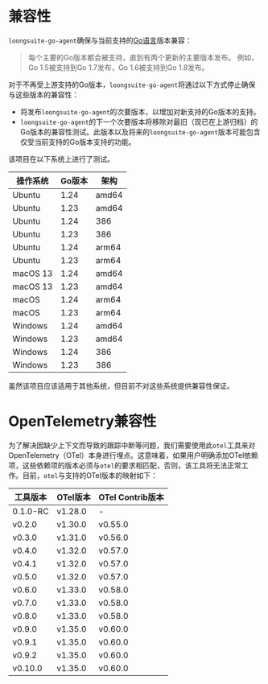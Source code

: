 # 兼容性

`loongsuite-go-agent`确保与当前支持的[Go语言](https://golang.org/doc/devel/release#policy)版本兼容：

> 每个主要的Go版本都会被支持，直到有两个更新的主要版本发布。
> 例如，Go 1.5被支持到Go 1.7发布，Go 1.6被支持到Go 1.8发布。

对于不再受上游支持的Go版本，`loongsuite-go-agent`将通过以下方式停止确保与这些版本的兼容性：

- 将发布`loongsuite-go-agent`的次要版本，以增加对新支持的Go版本的支持。
- `loongsuite-go-agent`的下一个次要版本将移除对最旧（现已在上游归档）的Go版本的兼容性测试。此版本以及将来的`loongsuite-go-agent`版本可能包含仅受当前支持的Go版本支持的功能。

该项目在以下系统上进行了测试。

| 操作系统 | Go版本 | 架构 |
|----------|------------|--------------|
| Ubuntu | 1.24 | amd64 |
| Ubuntu | 1.23 | amd64 |
| Ubuntu | 1.24 | 386 |
| Ubuntu | 1.23 | 386 |
| Ubuntu | 1.24 | arm64 |
| Ubuntu | 1.23 | arm64 |
| macOS 13 | 1.24 | amd64 |
| macOS 13 | 1.23 | amd64 |
| macOS | 1.24 | arm64 |
| macOS | 1.23 | arm64 |
| Windows | 1.24 | amd64 |
| Windows | 1.23 | amd64 |
| Windows | 1.24 | 386 |
| Windows | 1.23 | 386 |

虽然该项目应该适用于其他系统，但目前不对这些系统提供兼容性保证。

# OpenTelemetry兼容性

为了解决因缺少上下文而导致的跟踪中断等问题，我们需要使用此`otel`工具来对OpenTelemetry（OTel）本身进行埋点。这意味着，如果用户明确添加OTel依赖项，这些依赖项的版本必须与`otel`的要求相匹配，否则，该工具将无法正常工作。目前，`otel`与支持的OTel版本的映射如下：

| 工具版本 | OTel版本 | OTel Contrib版本 |
|--------------|--------------|----------------------|
| 0.1.0-RC | v1.28.0 | - |
| v0.2.0 | v1.30.0 | v0.55.0 |
| v0.3.0 | v1.31.0 | v0.56.0 |
| v0.4.0 | v1.32.0 | v0.57.0 |
| v0.4.1 | v1.32.0 | v0.57.0 |
| v0.5.0 | v1.32.0 | v0.57.0 |
| v0.6.0 | v1.33.0 | v0.58.0 |
| v0.7.0 | v1.33.0 | v0.58.0 |
| v0.8.0 | v1.33.0 | v0.58.0 |
| v0.9.0 | v1.35.0 | v0.60.0 |
| v0.9.1 | v1.35.0 | v0.60.0 |
| v0.9.2 | v1.35.0 | v0.60.0 |
| v0.10.0 | v1.35.0 | v0.60.0 |
